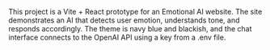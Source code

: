 <!-- Use this file to provide workspace-specific custom instructions to Copilot. For more details, visit https://code.visualstudio.com/docs/copilot/copilot-customization#_use-a-githubcopilotinstructionsmd-file -->

This project is a Vite + React prototype for an Emotional AI website. The site demonstrates an AI that detects user emotion, understands tone, and responds accordingly. The theme is navy blue and blackish, and the chat interface connects to the OpenAI API using a key from a .env file.
